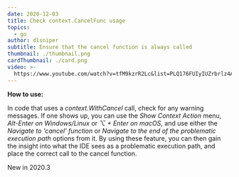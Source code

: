 ```yaml
---
date: 2020-12-03
title: Check context.CancelFunc usage
topics:
  - go
author: dlsniper
subtitle: Ensure that the cancel function is always called
thumbnail: ./thumbnail.png
cardThumbnail: ./card.png
video: >-
  https://www.youtube.com/watch?v=tfM9kzrR2Lc&list=PLQ176FUIyIUZrbrlz4AY1V8VzBJKZyVlW&index=18
---
```


**How to use:**

In code that uses a _context.WithCancel_ call, check for any warning messages. If one shows up, you can use the _Show Context Action_ menu, _Alt-Enter on Windows/Linux_ or _⌥ + Enter on macOS_, and use either the _Navigate to 'cancel' function_ or _Navigate to the end of the problematic execution path_ options from it. By using these feature, you can then gain the insight into what the IDE sees as a problematic execution path, and place the correct call to the cancel function.

<span class="tag is-rounded">New in 2020.3</span>
